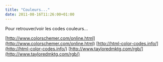 ```yaml
---
title: "Couleurs..."
date: 2011-08-16T11:26:00+01:00
---
```

Pour retrouver/voir les codes couleurs...

[http://www.colorschemer.com/online.html](http://www.colorschemer.com/online.html)
[http://html-color-codes.info/](http://html-color-codes.info/)
[http://www.tayloredmktg.com/rgb/](http://www.tayloredmktg.com/rgb/)
